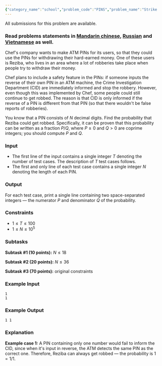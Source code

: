 ```yaml
---
{"category_name":"school","problem_code":"PINS","problem_name":"Strike or Spare","languages_supported":{"0":"C","1":"CPP14","2":"JAVA","3":"PYTH","4":"PYTH 3.6","5":"PYPY","6":"CS2","7":"PAS fpc","8":"PAS gpc","9":"RUBY","10":"PHP","11":"GO","12":"NODEJS","13":"HASK","14":"rust","15":"SCALA","16":"swift","17":"D","18":"PERL","19":"FORT","20":"WSPC","21":"ADA","22":"CAML","23":"ICK","24":"BF","25":"ASM","26":"CLPS","27":"PRLG","28":"ICON","29":"SCM qobi","30":"PIKE","31":"ST","32":"NICE","33":"LUA","34":"BASH","35":"NEM","36":"LISP sbcl","37":"LISP clisp","38":"SCM guile","39":"JS","40":"ERL","41":"TCL","42":"kotlin","43":"PERL6","44":"TEXT","45":"SCM chicken","46":"PYP3","47":"CLOJ","48":"COB","49":"FS"},"max_timelimit":1.5,"source_sizelimit":50000,"problem_author":"abizerl123","problem_tester":null,"date_added":"3-07-2018","tags":{"0":"abizerl123","1":"cakewalk","2":"july18"},"editorial_url":"https://discuss.codechef.com/problems/PINS","time":{"view_start_date":1531733410,"submit_start_date":1531733410,"visible_start_date":1531733410,"end_date":1735669800},"is_direct_submittable":false,"layout":"problem"}
---
```

<span class="solution-visible-txt">All submissions for this problem are available.</span><h3>Read problems statements in <a target="_blank" 
href="http://www.codechef.com/download/translated/JULY18/mandarin/PINS.pdf">Mandarin chinese</a>, <a target="_blank" 
href="http://www.codechef.com/download/translated/JULY18/russian/PINS.pdf">Russian</a> and <a target="_blank" 
href="http://www.codechef.com/download/translated/JULY18/vietnamese/PINS.pdf">Vietnamese</a> as well.</h3>


Chef's company wants to make ATM PINs for its users, so that they could use the PINs for withdrawing their hard-earned money. One of these users is Reziba, who lives in an area where a lot of robberies take place when people try to withdraw their money. 

Chef plans to include a safety feature in the PINs: if someone inputs the reverse of their own PIN in an ATM machine, the Crime Investigation Department (CID) are immediately informed and stop the robbery. However, even though this was implemented by Chef, some people could still continue to get robbed. The reason is that CID is only informed if the reverse of a PIN is different from that PIN (so that there wouldn't be false reports of robberies).

You know that a PIN consists of $N$ decimal digits. Find the probability that Reziba could get robbed. Specifically, it can be proven that this probability can be written as a fraction $P/Q$, where $P \ge 0$ and $Q \gt 0$ are coprime integers; you should compute $P$ and $Q$.

### Input
- The first line of the input contains a single integer $T$ denoting the number of test cases. The description of $T$ test cases follows.
- The first and only line of each test case contains a single integer $N$ denoting the length of each PIN. 

### Output
For each test case, print a single line containing two space-separated integers — the numerator $P$ and denominator $Q$ of the probability.

### Constraints 
- $1 \le T \le 100$
- $1 \le N \le 10^5$

### Subtasks
**Subtask #1 (10 points):** $N \le 18$

**Subtask #2 (20 points):** $N \le 36$

**Subtask #3 (70 points):** original constraints

### Example Input
```
1
1
```

### Example Output
```
1 1
```

### Explanation
**Example case 1:** A PIN containing only one number would fail to inform the CID, since when it's input in reverse, the ATM detects the same PIN as the correct one. Therefore, Reziba can always get robbed — the probability is $1 = 1/1$.
